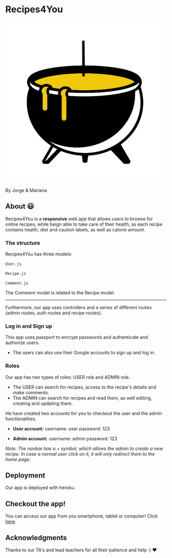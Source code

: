 # Recipes4You
![image](public/images/Meltinpot.gif)

By Jorge & Mariana

## About :smiley:

Recipes4You is a **responsive** web app that allows users to browse for online recipes, while beign able to take care of their health, as each recipe contains health, diet and caution labels, as well as calorie amount. 

### The structure

Recipes4You has three models:

```
User.js
```
```
Recipe.js
```
```
Comment.js
```
The Comment model is related to the Recipe model.

---

Furthermore, our app uses controllers and a series of different routes (admin routes, auth routes and recipe routes).


### Log in and Sign up

This app uses passport to encrypt passwords and authenticate and authorize users.

- The users can also use their Google accounts to sign up and log in.

### Roles

Our app has two types of roles: USER role and ADMIN role. 
- The USER can search for recipes, access to the recipe's details and make comments.
- The ADMIN can search for recipes and read them, as well editing, creating and updating them. 

He have created two accounts for you to checkout the user and the admin functionalities.
- **User account:**
username: user
password: 123

- **Admin account:**
username: admin
password: 123

*Note: The navbar has a + symbol, which allows the admin to create a new recipe. In case a normal user click on it, it will only redirect them to the home page.*

## Deployment

Our app is deployed with heroku.

## Checkout the app!

You can access our app from you smartphone, tablet or computer! Click [here](https://damp-caverns-97997.herokuapp.com/).


## Acknowledgments

Thanks to our TA's and lead teachers for all their patience and help :) :heart:
